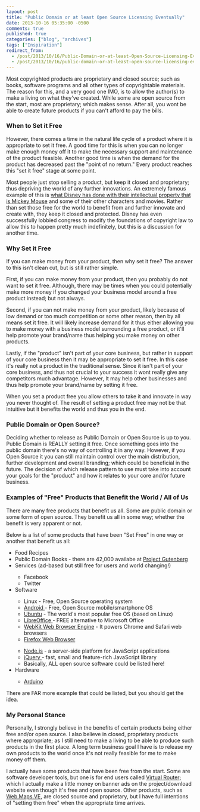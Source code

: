 ```yaml
---
layout: post
title: "Public Domain or at least Open Source Licensing Eventually"
date: 2013-10-16 05:35:00 -0500
comments: true
published: true
categories: ["blog", "archives"]
tags: ["Inspiration"]
redirect_from: 
  - /post/2013/10/16/Public-Domain-or-at-least-Open-Source-Licensing-Eventually
  - /post/2013/10/16/public-domain-or-at-least-open-source-licensing-eventually
---
```

<!-- more -->
<p>Most copyrighted products are proprietary and closed source; such as books, software programs and all other types of copyrightable materials. The reason for this, and a very good one IMO, is to allow the author(s) to make a living on what they've created. While some are open source from the start, most are proprietary; which makes sense. After all, you wont be able to create future products if you can't afford to pay the bills.</p>
<h3>When to Set it Free</h3>
<p>However, there comes a time in the natural life cycle of a product where it is appropriate to set it free. A good time for this is when you can no longer make enough money off it to make the necessary support and maintenance of the product feasible. Another good time is when the demand for the product has decreased past the "point of no return." Every product reaches this "set it free" stage at some point.</p>
<p>Most people just stop selling a product, but keep it closed and proprietary; thus depriving the world of any further innovations. An extremely famous example of this is <a href="http://www.youtube.com/watch?v=_L3Dcs8k-Is&amp;list=PL507149DA74F55812&amp;index=9">what Disney has done with their intellectual property that is Mickey Mouse</a> and some of their other characters and movies. Rather than set those free for the world to benefit from and further innovate and create with, they keep it closed and protected. Disney has even successfully lobbied congress to modify the foundations of copyright law to allow this to happen pretty much indefinitely, but this is a discussion for another time.</p>
<h3>Why Set it Free</h3>
<p>If you can make money from your product, then why set it free? The answer to this isn't clean cut, but is still rather simple.</p>
<p>First, if you can make money from your product, then you probably do not want to set it free. Although, there may be times when you could potentially make more money if you changed your business model around a free product instead; but not always.</p>
<p>Second, if you can not make money from your product, likely because of low demand or too much competition or some other reason, then by all means set it free. It will likely increase demand for it thus either allowing you to make money with a business model surrounding a free product, or it'll help promote your brand/name thus helping you make money on other products.</p>
<p>Lastly, if the "product" isn't part of your core business, but rather in support of your core business then it may be appropriate to set it free. In this case it's really not a product in the traditional sense. Since it isn't part of your core business, and thus not crucial to your success it wont really give any competitors much advantage. However, It may help other businesses and thus help promote your brand/name by setting it free.</p>
<p>When you set a product free you allow others to take it and innovate in way you never thought of. The result of setting a product free may not be that intuitive but it benefits the world and thus you in the end.</p>
<h3>Public Domain or Open Source?</h3>
<p>Deciding whether to release as Public Domain or Open Source is up to you. Public Domain is REALLY setting it free. Once something goes into the public domain there's no way of controlling it in any way. However, if you Open Source it you can still maintain control over the main distribution, further development and overall branding; which could be beneficial in the future. The decision of which release pattern to use must take into account your goals for the "product" and how it relates to your core and/or future business.</p>
<h3>Examples of "Free" Products that Benefit the World / All of Us</h3>
<p>There are many free products that benefit us all. Some are public domain or some form of open source. They benefit us all in some way; whether the benefit is very apparent or not.</p>
<p>Below is a list of some products that have been "Set Free" in one way or another that benefit us all:</p>
<ul>
<li>Food Recipes</li>
<li>Public Domain Books - there are 42,000 availabe at <a href="http://www.gutenberg.org/">Project Gutenberg</a></li>
<li>Services (ad-based but still free for users and world changing!)</li>
<ul>
<li>Facebook</li>
<li>Twitter</li>
</ul>
<li>Software</li>
<ul>
<li>Linux - Free, Open Source operating system</li>
<li><a href="http://source.android.com/">Android </a>- Free, Open Source mobile/smartphone OS</li>
<li><a href="http://www.ubuntu.com/">Ubuntu</a> - The world's most popular free OS (based on Linux)</li>
<li><a href="http://www.libreoffice.org/">LibreOffice </a>- FREE alternative to Microsoft Office</li>
<li><a href="http://www.webkit.org/">WebKit Web Browser Engine</a> - It powers Chrome and Safari web browsers</li>
<li><a href="http://www.getfirefox.com">Firefox Web Browser</a></li>
</ul>
<ul>
<li><a href="http://nodejs.org/">Node.js</a> - a server-side platform for JavaScript applications</li>
<li><a href="http://jquery.com/">jQuery </a>- fast, small and feature-rich JavaScript library</li>
<li>Basically, ALL open source software could be listed here!</li>
</ul>
<li>Hardware</li>
<ul>
<li><a href="http://arduino.cc/">Arduino</a></li>
</ul>
</ul>
<p>There are FAR more example that could be listed, but you should get the idea.</p>
<h3>My Personal Stance</h3>
<p>Personally, I strongly believe in the benefits of certain products being either free and/or open source. I also believe in closed, proprietary products where appropriate; as I still need to make a living to be able to produce such products in the first place. A long term business goal I have is to release my own products to the world once it's not really feasible for me to make money off them.</p>
<p>I actually have some products that have been free from the start. Some are software developer tools, but one is for end users called <a href="http://virtualrouter.codeplex.com/">Virtual Router</a>; which I actually make a little money on banner ads on the project/download website even though it's free and open source. Other products, such as <a href="https://simplovation.com/page/webmapsve.aspx">Web.Maps.VE</a>, are closed source and proprietary, but I have full intentions of "setting them free" when the appropriate time arrives.</p>
